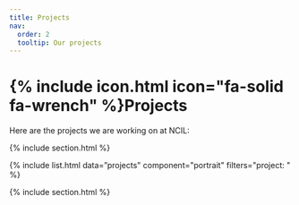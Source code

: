 ```yaml
---
title: Projects
nav:
  order: 2
  tooltip: Our projects 
---
```


# {% include icon.html icon="fa-solid fa-wrench" %}Projects

Here are the projects we are working on at NCIL:

{% include section.html %}

{% include list.html data=”projects" component="portrait" filters="project: " %}

{% include section.html %}
